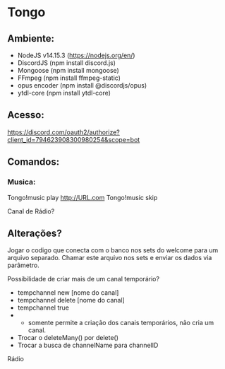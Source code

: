 # Tongo

## Ambiente: 
- NodeJS v14.15.3 (https://nodejs.org/en/)
- DiscordJS (npm install discord.js)
- Mongoose (npm install mongoose)
- FFmpeg (npm install ffmpeg-static)
- opus encoder (npm install @discordjs/opus)
- ytdl-core (npm install ytdl-core)


## Acesso:
https://discord.com/oauth2/authorize?client_id=794623908300980254&scope=bot

## Comandos:
### Musica:
Tongo!music play http://URL.com
Tongo!music skip


Canal de Rádio?


## Alterações?
Jogar o codigo que conecta com o banco nos sets do welcome para um arquivo separado. 
Chamar este arquivo nos sets e enviar os dados via parâmetro.

Possibilidade de criar mais de um canal temporário?
- tempchannel new [nome do canal]
- tempchannel delete [nome do canal]
- tempchannel true 
- - somente permite a criação dos canais temporários, não cria um canal.
- Trocar o deleteMany() por delete()
- Trocar a busca de channelName para channelID

Rádio

